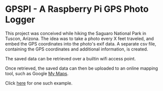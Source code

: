 # GPSPI - A Raspberry Pi GPS Photo Logger

This project was conceived while hiking the Saguaro National Park in Tuscon, Arizona. The idea was to take a photo every X feet traveled, and embed the GPS coordinates into the photo's exif data. A separate csv file, containing the GPS coordinates and additional information, is created.

The saved data can be retrieved over a builtin wifi access point.

Once retrieved, the saved data can then be uploaded to an online mapping tool, such as Google [My Maps](https://www.google.com/mymaps). 

Click [here](https://www.google.com/maps/d/edit?mid=1XejcUJhBXgsHitKADBeaCYE1XxFvrYhi&usp=sharing) for one such example.
